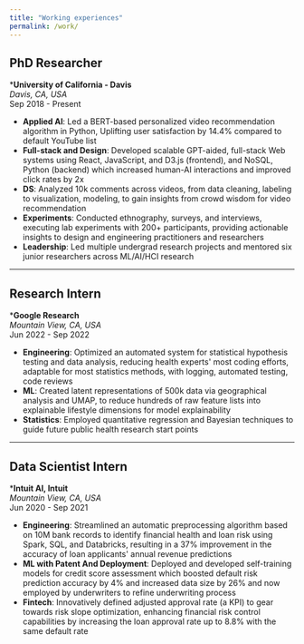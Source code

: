 ```yaml
---
title: "Working experiences"
permalink: /work/
---
```


## PhD Researcher
***University of California - Davis**  
_Davis, CA, USA_  
Sep 2018 - Present  

- **Applied AI**: Led a BERT-based personalized video recommendation algorithm in Python, Uplifting user satisfaction by 14.4% compared to default YouTube list
- **Full-stack and Design**: Developed scalable GPT-aided, full-stack Web systems using React, JavaScript, and D3.js (frontend), and NoSQL, Python (backend) which increased human-AI interactions and improved click rates by 2x
- **DS**: Analyzed 10k comments across videos, from data cleaning, labeling to visualization, modeling, to gain insights from crowd wisdom for video recommendation
- **Experiments**: Conducted ethnography, surveys, and interviews, executing lab experiments with 200+ participants, providing actionable insights to design and engineering practitioners and researchers
- **Leadership**: Led multiple undergrad research projects and mentored six junior researchers across ML/AI/HCI research

---

## Research Intern
***Google Research**  
_Mountain View, CA, USA_  
Jun 2022 - Sep 2022

- **Engineering**: Optimized an automated system for statistical hypothesis testing and data analysis, reducing health experts' most coding efforts, adaptable for most statistics methods, with logging, automated testing, code reviews
- **ML**: Created latent representations of 500k data via geographical analysis and UMAP, to reduce hundreds of raw feature lists into explainable lifestyle dimensions for model explainability
- **Statistics**: Employed quantitative regression and Bayesian techniques to guide future public health research start points

---

## Data Scientist Intern
***Intuit AI, Intuit**  
_Mountain View, CA, USA_  
Jun 2020 - Sep 2021

- **Engineering**: Streamlined an automatic preprocessing algorithm based on 10M bank records to identify financial health and loan risk using Spark, SQL, and Databricks, resulting in a 37% improvement in the accuracy of loan applicants' annual revenue predictions
- **ML with Patent And Deployment**: Deployed and developed self-training models for credit score assessment which boosted default risk prediction accuracy by 4% and increased data size by 26% and now employed by underwriters to refine underwriting process
- **Fintech**: Innovatively defined adjusted approval rate (a KPI) to gear towards risk slope optimization, enhancing financial risk control capabilities by increasing the loan approval rate up to 8.8% with the same default rate

